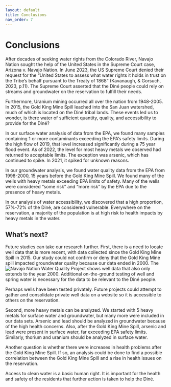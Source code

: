 ```yaml
---
layout: default
title: Conclusions
nav_order: 7
---
```


# Conclusions

After decades of seeking water rights from the Colorado River, Navajo Nation sought the help of the United States in the Supreme Court case, Arizona v. Navajo Nation. In June 2023, the US Supreme Court denied their request for the “United States to assess what water rights it holds in trust on the Tribe’s behalf pursuant to the Treaty of 1868” (Kavanaugh, & Gorsuch, 2023, p.11).  The Supreme Court asserted that the Diné people could rely on streams and groundwater on the reservation to fulfill their needs.  

Furthermore, Uranium mining occurred all over the nation from 1948-2005.  In 2015, the Gold King Mine Spill leached into the San Juan watershed, much of which is located on the Diné tribal lands. These events led us to wonder, is there water of sufficient quantity, quality, and accessibility to provide for the Diné?

In our surface water analysis of data from the EPA, we found many samples containing 1 or more contaminants exceeding the EPA’s safety limits.  During the high flow of 2019, that level increased significantly during a 75 year flood event.  As of 2022, the level for most heavy metals we observed had returned to acceptable limits.  The exception was arsenic, which has continued to spike.  In 2021, it spiked for unknown reasons.

In our groundwater analysis, we found water quality data from the EPA from 1998-2000, 15 years before the Gold King Mine Spill.  We found many of the wells with heavy metals exceeding EPA limits of safety. Many of the wells were considered “some risk” and “more risk” by the EPA due to the presence of heavy metals. 

In our analysis of water accessibility, we discovered that a high proportion, 57%-72% of the Diné, are considered vulnerable.  Everywhere on the reservation, a majority of the population is at high risk to health impacts by heavy metals in the water.

## What’s next?

Future studies can take our research further.  First, there is a need to locate well data that is more recent, with data collected since the Gold King Mine Spill in 2015.  Our study could not confirm or deny that the Gold King Mine spill impacted groundwater quality because our data ended in 2000.  The ![Navajo Nation Water Quality Project](http://navajowater.org/shonto/) shows well data that also only extends to the year 2000.  Additional on-the-ground testing of well and spring water is necessary for the data to be relevant to the Diné people.

Perhaps wells have been tested privately.  Future projects could attempt to gather and consolidate private well data on a website so it is accessible to others on the reservation.

Second, more heavy metals can be analyzed.  We started with 5 heavy metals for surface water and groundwater, but many more were included in our data sets. Arsenic and lead should be analyzed in groundwater because of the high health concerns. Also, after the Gold King Mine Spill, arsenic and lead were present in surface water, far exceeding EPA safety limits. Similarly, thorium and uranium should be analyzed in surface water.

Another question is whether there were increases in health problems after the Gold King Mine Spill.  If so, an analysis could be done to find a possible correlation between the Gold King Mine Spill and a rise in health issues on the reservation.

Access to clean water is a basic human right. It is important for the health and safety of the residents that further action is taken to help the Diné.
